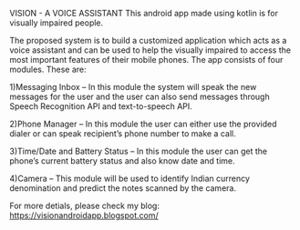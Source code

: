 VISION - A VOICE ASSISTANT
This android app made using kotlin is for visually impaired people.

The proposed system is to build a customized application which acts as a voice assistant and can be used to help the visually impaired to access the most important features of their mobile phones. The app consists of four modules. These are:

1)Messaging Inbox – In this module the system will speak the new messages for the user and the user can also send messages through Speech Recognition API and text-to-speech API.

2)Phone Manager – In this module the user can either use the provided dialer or can speak recipient’s phone number to make a call.

3)Time/Date and Battery Status – In this module the user can get the phone’s current battery status and also know date and time.

4)Camera – This module will be used to identify Indian currency denomination and predict the notes scanned by the camera.

For more detials, please check my blog: https://visionandroidapp.blogspot.com/
